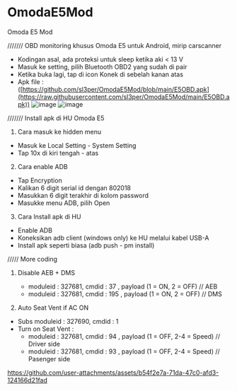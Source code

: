 # OmodaE5Mod
Omoda E5 Mod


/////// OBD monitoring khusus Omoda E5 untuk Android, mirip carscanner
- Kodingan asal, ada proteksi untuk sleep ketika aki < 13 V
- Masuk ke setting, pilih Bluetooth OBD2 yang sudah di pair
- Ketika buka lagi, tap di icon Konek di sebelah kanan atas
- Apk file : 
  ([https://github.com/sl3per/OmodaE5Mod/blob/main/E5OBD.apk](https://raw.githubusercontent.com/sl3per/OmodaE5Mod/main/E5OBD.apk))
![image](https://github.com/user-attachments/assets/d1c20bb1-74f3-4b97-a430-73164f1dec0f)
![image](https://github.com/user-attachments/assets/65d3bef3-611b-44cd-9035-a24004fa8b3a)


/////// Install apk di HU Omoda E5
1. Cara masuk ke hidden menu
  - Masuk ke Local Setting - System Setting
  - Tap 10x di kiri tengah - atas
2. Cara enable ADB
  - Tap Encryption
  - Kalikan 6 digit serial id dengan 802018
  - Masukkan 6 digit terakhir di kolom password
  - Masukke menu ADB, pilih Open
3. Cara Install apk di HU
  - Enable ADB
  - Koneksikan adb client (windows only) ke HU melalui kabel USB-A
  - Install apk seperti biasa (adb push - pm install)

///// More coding 
1. Disable AEB + DMS
   - moduleid : 327681, cmdid : 37 , payload (1 = ON, 2 = OFF) // AEB
   - moduleid : 327681, cmdid : 195 , payload (1 = ON, 2 = OFF) // DMS
     
2. Auto Seat Vent if AC ON
  - Subs moduleid : 327690, cmdid : 1
  - Turn on Seat Vent :
     - moduleid : 327681, cmdid : 94 , payload (1 = OFF, 2-4 = Speed) // Driver side
     - moduleid : 327681, cmdid : 93 , payload (1 = OFF, 2-4 = Speed) // Pasenger side

       
https://github.com/user-attachments/assets/b54f2e7a-71da-47c0-afd3-124166d21fad





